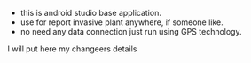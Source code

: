 * this is android studio base application.
* use for report invasive plant anywhere, if someone like.
* no need any data connection just run using GPS technology.

I will put here my changeers details